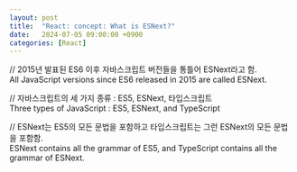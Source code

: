 ```yaml
---
layout: post
title:  "React: concept: What is ESNext?"
date:   2024-07-05 09:00:00 +0900
categories: [React]
---
```


// 2015년 발표된 ES6 이후 자바스크립트 버전들을 통틀어 ESNext라고 함.   
All JavaScript versions since ES6 released in 2015 are called ESNext.   
   
// 자바스크립트의 세 가지 종류 : ES5, ESNext, 타입스크립트   
Three types of JavaScript : ES5, ESNext, and TypeScript   
   
// ESNext는 ES5의 모든 문법을 포함하고 타입스크립트는 그런 ESNext의 모든 문법을 포함함.   
ESNext contains all the grammar of ES5, and TypeScript contains all the grammar of ESNext.   
